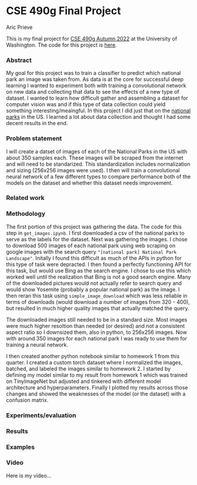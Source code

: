# CSE 490g Final Project
Aric Prieve

This is my final project for [CSE 490g Autumn 2022](https://courses.cs.washington.edu/courses/cse490g1/22au/) at the University of Washington. The code for this project is [here](https://github.com/arprieve/deep-learning-final-project). 

### Abstract 

My goal for this project was to train a classifier to predict which national park an image was taken from. As data is at the core for successful deep learning I wanted to experiment both with training a convolutional network on new data and collecting that data to see the effects of a new type of dataset. I wanted to learn how difficult gather and assembling a dataset for computer vision was and if this type of data collection could yield something interesting/meaingful. In this project I did just that on the [national parks](https://en.wikipedia.org/wiki/List_of_national_parks_of_the_United_States) in the US. I learned a lot about data collection and thought I had some decent results in the end.

### Problem statement

I will create a datset of images of each of the National Parks in the US with about 350 samples each. These images will be scraped from the internet and will need to be standarized. This standardization includes normalization and sizing (256x256 images were used). I then will train a convolutional neural network of a few different types to compare performance both of the models on the dataset and whether this dataset needs improvement.

### Related work

### Methodology

The first portion of this project was gathering the data. The code for this step in `get_images.ipynb`. I first downloaded a csv of the national parks to serve as the labels for the dataset. Next was gathering the images. I chose to download 500 images of each national park using web scraping on google images with the search query `"[national park] National Park Landscape"`. Initally I found this difficult as much of the APIs in python for this type of task were depracted. I then found a perfectly functioning API for this task, but would use Bing as the search engine. I chose to use this which  worked well until the realization that Bing is not a good search engine. Many of the downloaded pictures would not actually refer to search query and would show Yosemite (probably a popular national park) as the image. I then reran this task using `simple_image_download` which was less reliable in terms of downloads (would download a number of images from 320 - 400), but resulted in much higher quality images that actually matched the query.

The downloaded images still needed to be in a standard size. Most images were much higher resoltion than needed (or desired) and not a consistent aspect ratio so I downsized them, also in python, to 256x256 images. Now with around 350 images for each national park I was ready to use them for training a neural network.

I then created another python notebook similar to homework 1 from this quarter. I created a custom torch dataset where I normalized the images, batched, and labeled the images similar to homework 2. I started by defining my model similar to my result from homework 1 which was trained on TinyImageNet but adjusted and tinkered with different model architecture and hyperparameters. Finally I plotted my results across those changes and showed the weaknesses of the model (or the dataset) with a confusion matrix.

### Experiments/evaluation

### Results

### Examples

### Video

Here is my video...
